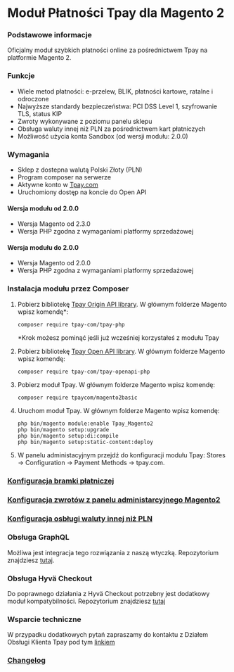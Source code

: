 # Moduł Płatności Tpay dla Magento 2

### Podstawowe informacje

Oficjalny moduł szybkich płatności online za pośrednictwem Tpay na platformie Magento 2.

### Funkcje

- Wiele metod płatności: e-przelew, BLIK, płatności kartowe, ratalne i odroczone
- Najwyższe standardy bezpieczeństwa: PCI DSS Level 1, szyfrowanie TLS, status KIP
- Zwroty wykonywane z poziomu panelu sklepu
- Obsługa waluty innej niż PLN za pośrednictwem kart płatniczych
- Możliwość użycia konta Sandbox (od wersji modułu: 2.0.0)

### Wymagania

- Sklep z dostepna walutą Polski Złoty (PLN)
- Program composer na serwerze
- Aktywne konto w [Tpay.com](https://tpay.com)
- Uruchomiony dostęp na koncie do Open API

#### Wersja modułu od 2.0.0

- Wersja Magento od 2.3.0
- Wersja PHP zgodna z wymaganiami platformy sprzedażowej

#### Wersja modułu do 2.0.0

- Wersja Magento od 2.0.0
- Wersja PHP zgodna z wymaganiami platformy sprzedażowej

### Instalacja modułu przez Composer

1. Pobierz bibliotekę [Tpay Origin API library](https://github.com/tpay-com/tpay-php). W głównym folderze Magento wpisz
   komendę*:

   ```
   composer require tpay-com/tpay-php
   ```

   *Krok możesz pominąć jeśli już wcześniej korzystałeś z modułu Tpay

2. Pobierz bibliotekę [Tpay Open API library](https://github.com/tpay-com/tpay-openapi-php). W głównym folderze Magento
   wpisz komendę:

   ```
   composer require tpay-com/tpay-openapi-php
   ```

3. Pobierz moduł Tpay. W głównym folderze Magento wpisz komendę:

   ```
   composer require tpaycom/magento2basic
   ```

4. Uruchom moduł Tpay. W głównym folderze Magento wpisz komendę:

   ```
   php bin/magento module:enable Tpay_Magento2
   php bin/magento setup:upgrade
   php bin/magento setup:di:compile
   php bin/magento setup:static-content:deploy
   ```

5. W panelu administacyjnym przejdź do konfiguracji modułu Tpay: Stores -> Configuration -> Payment Methods -> tpay.com.

### [Konfiguracja bramki płatniczej](https://support.tpay.com/pl/developer/addons/magento/instrukcja-konfiguracji-wtyczki-tpay-dla-magento-2)

### [Konfiguracja zwrotów z panelu administarcyjnego Magento2](https://support.tpay.com/pl/developer/addons/magento/instrukcja-realizacji-zwrotow-za-pomoca-wtyczki-tpay-dla-magento-2)

### [Konfiguracja osbługi waluty innej niż PLN](https://support.tpay.com/pl/developer/addons/magento/instrukcja-obslugi-wielu-walut-we-wtyczce-tpay-dla-magento-2)

### Obsługa GraphQL

Możliwa jest integracja tego rozwiązania z naszą wtyczką. Repozytorium znajdziesz
[tutaj](https://github.com/tpay-com/tpay-magento2-graphql).

### Obsługa Hyvä Checkout

Do poprawnego działania z Hyvä Checkout potrzebny jest dodatkowy moduł kompatybilności.
Repozytorium znajdziesz [tutaj](https://github.com/tpay-com/tpay-hyva-checkout)

### Wsparcie techniczne

W przypadku dodatkowych pytań zapraszamy do kontaktu z Działem Obsługi Klienta Tpay pod tym
[linkiem](https://tpay.com/kontakt)

### [Changelog](https://github.com/tpay-com/tpay-magento2-basic/releases)
